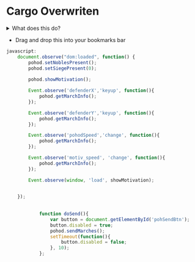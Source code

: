 # Cargo Overwriten
  
  <details>
    <summary>What does this do?</summary>
    
  </details>

* Drag and drop this into your bookmarks bar
  
```js
javascript:
	document.observe("dom:loaded", function() {
		pohod.setNoblesPresent();
		pohod.setSiegePresent(0);
		
		pohod.showMotivation();

		Event.observe('defenderX','keyup', function(){
			pohod.getMarchInfo();
		});

		Event.observe('defenderY','keyup', function(){
			pohod.getMarchInfo();
		});

		Event.observe('pohodSpeed','change', function(){
			pohod.getMarchInfo();
		});

		Event.observe('motiv_speed', 'change', function(){
			pohod.getMarchInfo();
		});

		Event.observe(window, 'load', showMotivation);

		
	});
            
        
            function doSend(){
                var button = document.getElementById('pohSendBtn');
                button.disabled = true;
                pohod.sendMarches();
                setTimeout(function(){
                    button.disabled = false;
                }, 10);
            };
        

```  
  <br>
